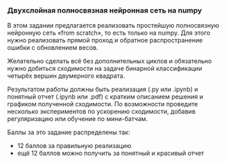 ### Двухслойная полносвязная нейронная сеть на numpy

В этом задании предлагается реализовать простейшую полносвязную нейронную сеть «from scratch», то есть только на numpy. Для этого нужно реализовать прямой проход и обратное распространение ошибки с обновлением весов.

Желательно сделать всё без дополнительных циклов и обязательно нужно добиться сходимости на задаче бинарной классификации четырёх вершин двумерного квадрата.

Результатом работы должны быть реализация (.py или .ipynb) и понятный отчет (.ipynb или .pdf) с кратким описанием решения и графиком полученной сходимости. По возможности проведите несколько экспериментов по ускорению сходимости, добавив регуляризацию или обучение по мини-батчам.

Баллы за это задание распределены так:

 * 12 баллов за правильную реализацию
 * ещё 12 баллов можно получить за понятный и красивый отчет
